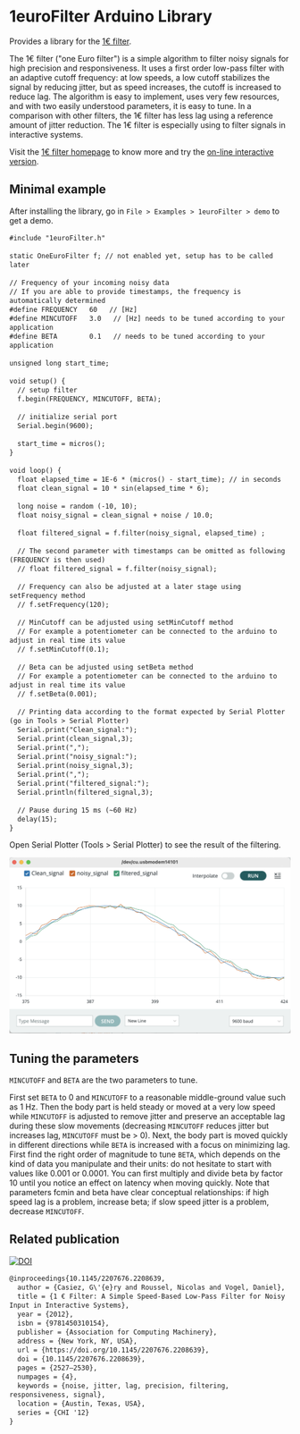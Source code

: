 # 1euroFilter Arduino Library

Provides a library for the [1€ filter](https://gery.casiez.net/1euro/).

The 1€ filter ("one Euro filter") is a simple algorithm to filter noisy signals for high precision and responsiveness. It uses a first order low-pass filter with an adaptive cutoff frequency: at low speeds, a low cutoff stabilizes the signal by reducing jitter, but as speed increases, the cutoff is increased to reduce lag. The algorithm is easy to implement, uses very few resources, and with two easily understood parameters, it is easy to tune. In a comparison with other filters, the 1€ filter has less lag using a reference amount of jitter reduction. The 1€ filter is especially using to filter signals in interactive systems.

Visit the [1€ filter homepage](https://gery.casiez.net/1euro/) to know more and try the [on-line interactive version](https://gery.casiez.net/1euro/InteractiveDemo/).

## Minimal example

After installing the library, go in ```File > Examples > 1euroFilter > demo``` to get a demo.

```
#include "1euroFilter.h"

static OneEuroFilter f; // not enabled yet, setup has to be called later

// Frequency of your incoming noisy data
// If you are able to provide timestamps, the frequency is automatically determined
#define FREQUENCY   60   // [Hz] 
#define MINCUTOFF   3.0   // [Hz] needs to be tuned according to your application
#define BETA        0.1   // needs to be tuned according to your application

unsigned long start_time;

void setup() {
  // setup filter
  f.begin(FREQUENCY, MINCUTOFF, BETA);

  // initialize serial port
  Serial.begin(9600);

  start_time = micros();
}

void loop() {
  float elapsed_time = 1E-6 * (micros() - start_time); // in seconds
  float clean_signal = 10 * sin(elapsed_time * 6);
  
  long noise = random (-10, 10);
  float noisy_signal = clean_signal + noise / 10.0;

  float filtered_signal = f.filter(noisy_signal, elapsed_time) ;
  
  // The second parameter with timestamps can be omitted as following (FREQUENCY is then used)
  // float filtered_signal = f.filter(noisy_signal);

  // Frequency can also be adjusted at a later stage using setFrequency method
  // f.setFrequency(120);

  // MinCutoff can be adjusted using setMinCutoff method
  // For example a potentiometer can be connected to the arduino to adjust in real time its value
  // f.setMinCutoff(0.1);

  // Beta can be adjusted using setBeta method
  // For example a potentiometer can be connected to the arduino to adjust in real time its value
  // f.setBeta(0.001);

  // Printing data according to the format expected by Serial Plotter (go in Tools > Serial Plotter)
  Serial.print("Clean_signal:");
  Serial.print(clean_signal,3);
  Serial.print(",");
  Serial.print("noisy_signal:");
  Serial.print(noisy_signal,3);
  Serial.print(",");
  Serial.print("filtered_signal:");
  Serial.println(filtered_signal,3);

  // Pause during 15 ms (~60 Hz)
  delay(15);
}
```

Open Serial Plotter (Tools > Serial Plotter) to see the result of the filtering.

![Use of Serial Plotter with the demo example.](SerialPlotter.png "Use of Serial Plotter with the demo example.")

## Tuning the parameters
```MINCUTOFF``` and ```BETA``` are the two parameters to tune.

First set ```BETA``` to 0 and ```MINCUTOFF``` to a reasonable middle-ground value such as 1 Hz. Then the body part is held steady or moved at a very low speed while ```MINCUTOFF``` is adjusted to remove jitter and preserve an acceptable lag during these slow movements (decreasing ```MINCUTOFF``` reduces jitter but increases lag, ```MINCUTOFF``` must be > 0). Next, the body part is moved quickly in different directions while ```BETA``` is increased with a focus on minimizing lag. First find the right order of magnitude to tune ```BETA```, which depends on the kind of data you manipulate and their units: do not hesitate to start with values like 0.001 or 0.0001. You can first multiply and divide beta by factor 10 until you notice an effect on latency when moving quickly. Note that parameters fcmin and beta have clear conceptual relationships: if high speed lag is a problem, increase beta; if slow speed jitter is a problem, decrease ```MINCUTOFF```.

## Related publication

[![DOI](https://img.shields.io/badge/doi-10.1145%2F2207676.2208639-blue)](https://doi.org/10.1145/2207676.2208639)

```
@inproceedings{10.1145/2207676.2208639,
  author = {Casiez, G\'{e}ry and Roussel, Nicolas and Vogel, Daniel},
  title = {1 € Filter: A Simple Speed-Based Low-Pass Filter for Noisy Input in Interactive Systems},
  year = {2012},
  isbn = {9781450310154},
  publisher = {Association for Computing Machinery},
  address = {New York, NY, USA},
  url = {https://doi.org/10.1145/2207676.2208639},
  doi = {10.1145/2207676.2208639},
  pages = {2527–2530},
  numpages = {4},
  keywords = {noise, jitter, lag, precision, filtering, responsiveness, signal},
  location = {Austin, Texas, USA},
  series = {CHI '12}
}
```